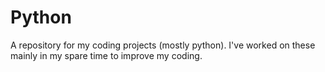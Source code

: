 # Python
A repository for my coding projects (mostly python). I've worked on these mainly in my spare time to improve my coding.
